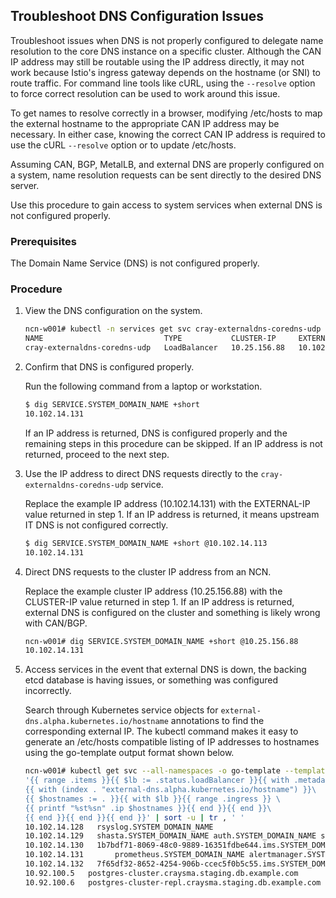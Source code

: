 ## Troubleshoot DNS Configuration Issues

Troubleshoot issues when DNS is not properly configured to delegate name resolution to the core DNS instance on a specific cluster. Although the CAN IP address may still be routable using the IP address directly, it may not work because Istio's ingress gateway depends on the hostname \(or SNI\) to route traffic. For command line tools like cURL, using the `--resolve` option to force correct resolution can be used to work around this issue.

To get names to resolve correctly in a browser, modifying /etc/hosts to map the external hostname to the appropriate CAN IP address may be necessary. In either case, knowing the correct CAN IP address is required to use the cURL `--resolve` option or to update /etc/hosts.

Assuming CAN, BGP, MetalLB, and external DNS are properly configured on a system, name resolution requests can be sent directly to the desired DNS server.

Use this procedure to gain access to system services when external DNS is not configured properly.

### Prerequisites

The Domain Name Service \(DNS\) is not configured properly.

### Procedure

1.  View the DNS configuration on the system.

    ```bash
    ncn-w001# kubectl -n services get svc cray-externaldns-coredns-udp
    NAME                           TYPE           CLUSTER-IP     EXTERNAL-IP     PORT(S)        AGE
    cray-externaldns-coredns-udp   LoadBalancer   10.25.156.88   10.102.14.113   53:32674/UDP   45h
    ```

2.  Confirm that DNS is configured properly.

    Run the following command from a laptop or workstation.

    ```bash
    $ dig SERVICE.SYSTEM_DOMAIN_NAME +short
    10.102.14.131
    ```

    If an IP address is returned, DNS is configured properly and the remaining steps in this procedure can be skipped. If an IP address is not returned, proceed to the next step.

3.  Use the IP address to direct DNS requests directly to the `cray-externaldns-coredns-udp` service.

    Replace the example IP address \(10.102.14.131\) with the EXTERNAL-IP value returned in step 1. If an IP address is returned, it means upstream IT DNS is not configured correctly.

    ```bash
    $ dig SERVICE.SYSTEM_DOMAIN_NAME +short @10.102.14.113
    10.102.14.131
    ```

4.  Direct DNS requests to the cluster IP address from an NCN.

    Replace the example cluster IP address \(10.25.156.88\) with the CLUSTER-IP value returned in step 1. If an IP address is returned, external DNS is configured on the cluster and something is likely wrong with CAN/BGP.

    ```bash
    ncn-w001# dig SERVICE.SYSTEM_DOMAIN_NAME +short @10.25.156.88
    10.102.14.131
    ```

5.  Access services in the event that external DNS is down, the backing etcd database is having issues, or something was configured incorrectly.

    Search through Kubernetes service objects for `external-dns.alpha.kubernetes.io/hostname` annotations to find the corresponding external IP. The kubectl command makes it easy to generate an /etc/hosts compatible listing of IP addresses to hostnames using the go-template output format shown below.

    ```bash
    ncn-w001# kubectl get svc --all-namespaces -o go-template --template \
    '{{ range .items }}{{ $lb := .status.loadBalancer }}{{ with .metadata.annotations }} \
    {{ with (index . "external-dns.alpha.kubernetes.io/hostname") }}\
    {{ $hostnames := . }}{{ with $lb }}{{ range .ingress }} \
    {{ printf "%st%sn" .ip $hostnames }}{{ end }}{{ end }}\
    {{ end }}{{ end }}{{ end }}' | sort -u | tr , ' '
    10.102.14.128	rsyslog.SYSTEM_DOMAIN_NAME
    10.102.14.129	shasta.SYSTEM_DOMAIN_NAME auth.SYSTEM_DOMAIN_NAME s3.SYSTEM_DOMAIN_NAME
    10.102.14.130	1b7bdf71-8069-48c0-9889-16351fdbe644.ims.SYSTEM_DOMAIN_NAME
    10.102.14.131       prometheus.SYSTEM_DOMAIN_NAME alertmanager.SYSTEM_DOMAIN_NAME grafana.SYSTEM_DOMAIN_NAME prometheus-istio.SYSTEM_DOMAIN_NAME kiali-istio.SYSTEM_DOMAIN_NAME jaeger-istio.SYSTEM_DOMAIN_NAME vcs.SYSTEM_DOMAIN_NAME
    10.102.14.132	7f65df32-8652-4254-906b-ccec5f0b5c55.ims.SYSTEM_DOMAIN_NAME
    10.92.100.5	  postgres-cluster.craysma.staging.db.example.com
    10.92.100.6	  postgres-cluster-repl.craysma.staging.db.example.com
    ```


